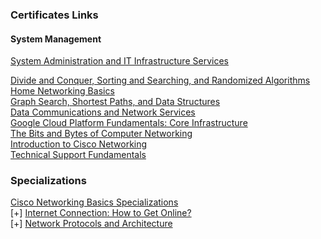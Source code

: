 ### Certificates Links

#### System Management

<a href="https://www.coursera.org/account/accomplishments/verify/ZBXUUX4X43CJ">System Administration and IT Infrastructure Services</a></br>

<a href="https://www.coursera.org/account/accomplishments/verify/FBVCY8ZHKCWP">Divide and Conquer, Sorting and Searching, and Randomized Algorithms</a></br>
<a href="https://www.coursera.org/account/accomplishments/verify/PYB4TVFQTTSQ">Home Networking Basics</a></br>
<a href="https://www.coursera.org/account/accomplishments/verify/JLJMDPMQMXGL">Graph Search, Shortest Paths, and Data Structures</a></br>
<a href="https://www.coursera.org/account/accomplishments/verify/CSLNDYGY9DZP">Data Communications and Network Services</a></br>
<a href="https://www.coursera.org/account/accomplishments/verify/EG7QKYTQQLGG">Google Cloud Platform Fundamentals: Core Infrastructure</a></br>
<a href="https://www.coursera.org/account/accomplishments/verify/T3VJ8H6E2FK8">The Bits and Bytes of Computer Networking</a></br>
<a href="https://www.coursera.org/account/accomplishments/verify/88MBUUTZPJUF">Introduction to Cisco Networking</a></br>
<a href="https://www.coursera.org/account/accomplishments/verify/B25C57E3GV3L">Technical Support Fundamentals</a></br>


### Specializations 
<a href="https://www.coursera.org/account/accomplishments/specialization/JJSTGADPBKXU">Cisco Networking Basics Specializations</a></br>
[+] <a href="https://www.coursera.org/account/accomplishments/certificate/893CXHXRNJAY">Internet Connection: How to Get Online?</a></br>
[+] <a href="https://www.coursera.org/account/accomplishments/verify/RXKFVLL8QS8E">Network Protocols and Architecture</a></br>



















